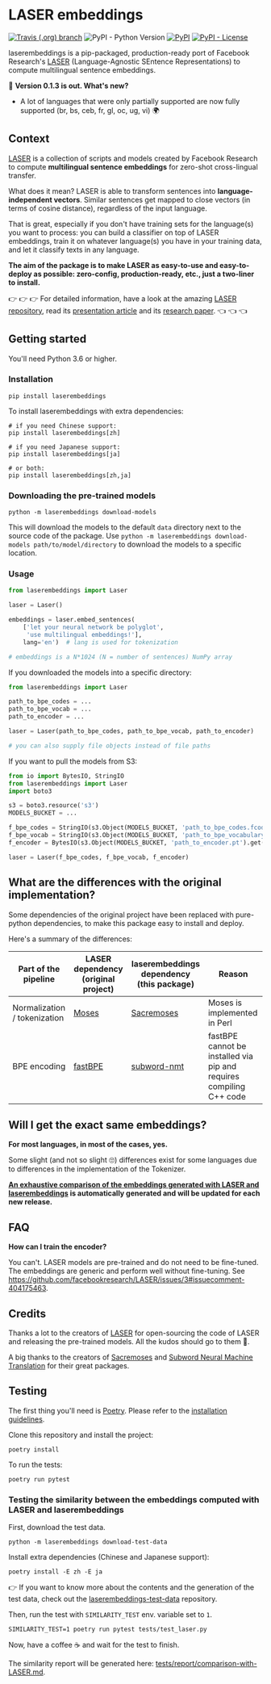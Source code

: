 # LASER embeddings

[![Travis (.org) branch](https://img.shields.io/travis/yannvgn/laserembeddings/master?style=flat-square)](https://travis-ci.org/yannvgn/laserembeddings)
![PyPI - Python Version](https://img.shields.io/pypi/pyversions/laserembeddings?style=flat-square)
[![PyPI](https://img.shields.io/pypi/v/laserembeddings.svg?style=flat-square)](https://pypi.org/project/laserembeddings/)
[![PyPI - License](https://img.shields.io/pypi/l/laserembeddings.svg?style=flat-square)](https://github.com/yannvgn/laserembeddings/blob/master/LICENSE)

laserembeddings is a pip-packaged, production-ready port of Facebook Research's [LASER](https://github.com/facebookresearch/LASER) (Language-Agnostic SEntence Representations) to compute multilingual sentence embeddings.

🎁 **Version 0.1.3 is out. What's new?**
- A lot of languages that were only partially supported are now fully supported (br, bs, ceb, fr, gl, oc, ug, vi) 🌍

## Context

[LASER](https://github.com/facebookresearch/LASER) is a collection of scripts and models created by Facebook Research to compute **multilingual sentence embeddings** for zero-shot cross-lingual transfer. 

What does it mean? LASER is able to transform sentences into **language-independent vectors**. Similar sentences get mapped to close vectors (in terms of cosine distance), regardless of the input language.

That is great, especially if you don't have training sets for the language(s) you want to process: you can build a classifier on top of LASER embeddings, train it on whatever language(s) you have in your training data, and let it classify texts in any language.

**The aim of the package is to make LASER as easy-to-use and easy-to-deploy as possible: zero-config, production-ready, etc., just a two-liner to install.**

👉 👉 👉 For detailed information, have a look at the amazing [LASER repository](https://github.com/facebookresearch/LASER), read its [presentation article](https://code.fb.com/ai-research/laser-multilingual-sentence-embeddings/) and its [research paper](https://arxiv.org/abs/1812.10464). 👈 👈 👈

## Getting started

You'll need Python 3.6 or higher.

### Installation

```
pip install laserembeddings
```

To install laserembeddings with extra dependencies:

```
# if you need Chinese support:
pip install laserembeddings[zh]

# if you need Japanese support:
pip install laserembeddings[ja]

# or both:
pip install laserembeddings[zh,ja]
```

### Downloading the pre-trained models

```
python -m laserembeddings download-models
```

This will download the models to the default `data` directory next to the source code of the package. Use `python -m laserembeddings download-models path/to/model/directory` to download the models to a specific location.

### Usage

```python
from laserembeddings import Laser

laser = Laser()

embeddings = laser.embed_sentences(
    ['let your neural network be polyglot',
     'use multilingual embeddings!'],
    lang='en')  # lang is used for tokenization

# embeddings is a N*1024 (N = number of sentences) NumPy array
```

If you downloaded the models into a specific directory:

```python
from laserembeddings import Laser

path_to_bpe_codes = ...
path_to_bpe_vocab = ...
path_to_encoder = ...

laser = Laser(path_to_bpe_codes, path_to_bpe_vocab, path_to_encoder)

# you can also supply file objects instead of file paths
```

If you want to pull the models from S3:

```python
from io import BytesIO, StringIO
from laserembeddings import Laser
import boto3

s3 = boto3.resource('s3')
MODELS_BUCKET = ...

f_bpe_codes = StringIO(s3.Object(MODELS_BUCKET, 'path_to_bpe_codes.fcodes').get()['Body'].read().decode('utf-8'))
f_bpe_vocab = StringIO(s3.Object(MODELS_BUCKET, 'path_to_bpe_vocabulary.fvocab').get()['Body'].read().decode('utf-8'))
f_encoder = BytesIO(s3.Object(MODELS_BUCKET, 'path_to_encoder.pt').get()['Body'].read())

laser = Laser(f_bpe_codes, f_bpe_vocab, f_encoder)
```

## What are the differences with the original implementation?

Some dependencies of the original project have been replaced with pure-python dependencies, to make this package easy to install and deploy.

Here's a summary of the differences:

| Part of the pipeline | LASER dependency (original project) | laserembeddings dependency (this package) | Reason |
|----------------------|-------------------------------------|----------------------------------------|--------|
| Normalization / tokenization | [Moses](https://github.com/moses-smt/mosesdecoder) | [Sacremoses](https://github.com/alvations/sacremoses) | Moses is implemented in Perl |
| BPE encoding | [fastBPE](https://github.com/glample/fastBPE) | [subword-nmt](https://github.com/rsennrich/subword-nmt) | fastBPE cannot be installed via pip and requires compiling C++ code |

## Will I get the exact same embeddings?

**For most languages, in most of the cases, yes.**

Some slight (and not so slight 🙄) differences exist for some languages due to differences in the implementation of the Tokenizer.

**[An exhaustive comparison of the embeddings generated with LASER and laserembeddings](tests/report/comparison-with-LASER.md) is automatically generated and will be updated for each new release.**

## FAQ

**How can I train the encoder?**

You can't. LASER models are pre-trained and do not need to be fine-tuned. The embeddings are generic and perform well without fine-tuning. See https://github.com/facebookresearch/LASER/issues/3#issuecomment-404175463.

## Credits

Thanks a lot to the creators of [LASER](https://github.com/facebookresearch/LASER) for open-sourcing the code of LASER and releasing the pre-trained models. All the kudos should go to them 👏.

A big thanks to the creators of [Sacremoses](https://github.com/alvations/sacremoses) and [Subword Neural Machine Translation](https://github.com/rsennrich/subword-nmt/) for their great packages.

## Testing

The first thing you'll need is [Poetry](https://github.com/sdispater/poetry). Please refer to the [installation guidelines](https://poetry.eustace.io/docs/#installation).

Clone this repository and install the project:
```
poetry install
```

To run the tests:
```
poetry run pytest
```

### Testing the similarity between the embeddings computed with LASER and laserembeddings

First, download the test data.

```
python -m laserembeddings download-test-data
```

Install extra dependencies (Chinese and Japanese support):
```
poetry install -E zh -E ja
```

👉 If you want to know more about the contents and the generation of the test data, check out the [laserembeddings-test-data](https://github.com/yannvgn/laserembeddings-test-data) repository.

Then, run the test with `SIMILARITY_TEST` env. variable set to `1`.

```
SIMILARITY_TEST=1 poetry run pytest tests/test_laser.py
```

Now, have a coffee ☕️ and wait for the test to finish.

The similarity report will be generated here: [tests/report/comparison-with-LASER.md](tests/report/comparison-with-LASER.md).
